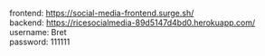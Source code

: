 
frontend: https://social-media-frontend.surge.sh/   
backend: https://ricesocialmedia-89d5147d4bd0.herokuapp.com/   
username: Bret   
password: 111111
